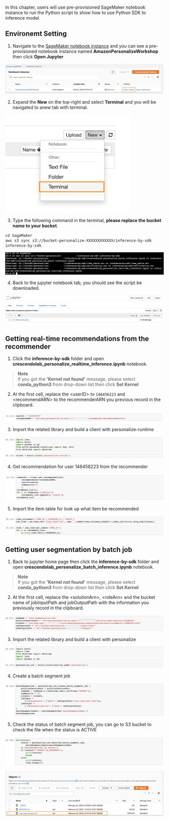In this chapter, users will use pre-provisioned SageMaker notebook instance to run the Python script to show how to use Python SDK to inference model.

## Environemt Setting

1. Navigate to the [SageMaker notebook instance](https://us-east-1.console.aws.amazon.com/sagemaker/home?region=us-east-1#/notebook-instances) and you can see a pre-provisioned notebook instance named **AmazonPersonalizeWorkshop** then click **Open Jupyter**

![11-inference-by-sdk-1](/static/image/11-inference-by-sdk-1.png)

2. Expand the **New** on the top-right and select **Terminal** and you will be navigated to anew tab with terminal.

![11-inference-by-sdk-2](/static/image/11-inference-by-sdk-2.png)

3. Type the following command in the terminal, **please replace the bucket name to your bucket**.
```
cd SageMaker
aws s3 sync s3://bucket-personalize-XXXXXXXXXXXX/inference-by-sdk inference-by-sdk 
```

![11-inference-by-sdk-3](/static/image/11-inference-by-sdk-3.png)

4. Back to the jupyter notebook tab, you should see the script be downloaded.

![11-inference-by-sdk-4](/static/image/11-inference-by-sdk-4.png)

## Getting real-time recommendations from the recommender

1. Click the **inference-by-sdk** folder and open **crescendolab_personalize_realtime_inference.ipynb** notebook.

> **Note**  
> If you got the **'Kernel not found'** message, please select **conda_python3** from drop-down list then click **Set Kernel**

2. At the first cell, replace the \<userID\> to `146456223` and \<recommendARN\> to the recommenderARN you previous record in the clipboard.

![11-inference-by-sdk-5](/static/image/11-inference-by-sdk-5.png)

3. Import the related library and build a client with personalize-runtime

![11-inference-by-sdk-6](/static/image/11-inference-by-sdk-6.png)

4. Get recommendation for user 146456223 from the recommender

![11-inference-by-sdk-7](/static/image/11-inference-by-sdk-7.png)

5. Import the item table for look up what item be recommended

![11-inference-by-sdk-8](/static/image/11-inference-by-sdk-8.png)

## Getting user segmentation by batch job

1. Back to jupyter home page then click the **inference-by-sdk** folder and open **crescendolab_personalize_batch_inference.ipynb** notebook.

> **Note**  
> If you got the **'Kernel not found'** message, please select **conda_python3** from drop-down list then click **Set Kernel**

2. At the first cell, replace the \<solutionArn\>, \<roleArn\> and the bucket name of jobInputPath and jobOutputPath with the information you previously record in the clipboard.

![11-inference-by-sdk-9](/static/image/11-inference-by-sdk-9.png)

3. Import the related library and build a client with personalize

![11-inference-by-sdk-10](/static/image/11-inference-by-sdk-10.png)

4. Create a batch segment job

![11-inference-by-sdk-11](/static/image/11-inference-by-sdk-11.png)

5. Check the status of batch segment job, you can go to S3 bucket to check the file when the status is ACTIVE

![11-inference-by-sdk-12](/static/image/11-inference-by-sdk-12.png)

![11-inference-by-sdk-13](/static/image/11-inference-by-sdk-13.png)





